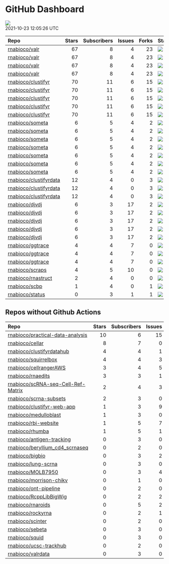 GitHub Dashboard
================

![](https://github.com/rnabioco/status/workflows/Render%20Status/badge.svg)  
2021-10-23 12:05:26 UTC

| Repo                                                                | Stars | Subscribers | Issues | Forks | Status                                                                                                                                                    | Commit                                                                                                                                                                                        |
| :------------------------------------------------------------------ | ----: | ----------: | -----: | ----: | :-------------------------------------------------------------------------------------------------------------------------------------------------------- | :-------------------------------------------------------------------------------------------------------------------------------------------------------------------------------------------- |
| [rnabioco/valr](https://github.com/rnabioco/valr)                   |    67 |           8 |      4 |    23 | [![](https://github.com/rnabioco/valr/workflows/R-CMD-check/badge.svg)](https://github.com/rnabioco/valr/actions/runs/1365058420)                         | <a href="https://github.com/rnabioco/valr/commit/a2f8f99e4b6732e8351a51b3cd48b50516121328" title="Merge pull request #382 from rnabioco/issue379">a2f8f9</a>                                  |
| [rnabioco/valr](https://github.com/rnabioco/valr)                   |    67 |           8 |      4 |    23 | [![](https://github.com/rnabioco/valr/workflows/pkgdown/badge.svg)](https://github.com/rnabioco/valr/actions/runs/1365058421)                             | <a href="https://github.com/rnabioco/valr/commit/a2f8f99e4b6732e8351a51b3cd48b50516121328" title="Merge pull request #382 from rnabioco/issue379">a2f8f9</a>                                  |
| [rnabioco/valr](https://github.com/rnabioco/valr)                   |    67 |           8 |      4 |    23 | [![](https://github.com/rnabioco/valr/workflows/Commands/badge.svg)](https://github.com/rnabioco/valr/actions/runs/1365059642)                            | <a href="https://github.com/rnabioco/valr/commit/a2f8f99e4b6732e8351a51b3cd48b50516121328" title="Merge pull request #382 from rnabioco/issue379">a2f8f9</a>                                  |
| [rnabioco/valr](https://github.com/rnabioco/valr)                   |    67 |           8 |      4 |    23 | [![](https://github.com/rnabioco/valr/workflows/test-coverage/badge.svg)](https://github.com/rnabioco/valr/actions/runs/1365058418)                       | <a href="https://github.com/rnabioco/valr/commit/a2f8f99e4b6732e8351a51b3cd48b50516121328" title="Merge pull request #382 from rnabioco/issue379">a2f8f9</a>                                  |
| [rnabioco/clustifyr](https://github.com/rnabioco/clustifyr)         |    70 |          11 |      6 |    15 | [![](https://github.com/rnabioco/clustifyr/workflows/R-CMD-check/badge.svg)](https://github.com/rnabioco/clustifyr/actions/runs/64597387)                 | <a href="https://github.com/rnabioco/clustifyr/commit/fde17917d935de5dd203df212e2cea49f18bf3d3" title="Install dev Rccp for tests">fde179</a>                                                 |
| [rnabioco/clustifyr](https://github.com/rnabioco/clustifyr)         |    70 |          11 |      6 |    15 | [![](https://github.com/rnabioco/clustifyr/workflows/R-CMD-check-bioc/badge.svg)](https://github.com/rnabioco/clustifyr/actions/runs/1305222533)          | <a href="https://github.com/rnabioco/clustifyr/commit/065d15de1630ea245762e7153c00a5ad3e4f17a9" title="truncated mean and trimean">065d15</a>                                                 |
| [rnabioco/clustifyr](https://github.com/rnabioco/clustifyr)         |    70 |          11 |      6 |    15 | [![](https://github.com/rnabioco/clustifyr/workflows/pkgdown/badge.svg)](https://github.com/rnabioco/clustifyr/actions/runs/1305222541)                   | <a href="https://github.com/rnabioco/clustifyr/commit/065d15de1630ea245762e7153c00a5ad3e4f17a9" title="truncated mean and trimean">065d15</a>                                                 |
| [rnabioco/clustifyr](https://github.com/rnabioco/clustifyr)         |    70 |          11 |      6 |    15 | [![](https://github.com/rnabioco/clustifyr/workflows/Commands/badge.svg)](https://github.com/rnabioco/clustifyr/actions/runs/1100502829)                  | <a href="https://github.com/rnabioco/clustifyr/commit/e8b8dd93acf7ba63d1ee91cf19deb8269c47aa69" title="v1.5.1 bump">e8b8dd</a>                                                                |
| [rnabioco/clustifyr](https://github.com/rnabioco/clustifyr)         |    70 |          11 |      6 |    15 | [![](https://github.com/rnabioco/clustifyr/workflows/test-coverage/badge.svg)](https://github.com/rnabioco/clustifyr/actions/runs/1305222535)             | <a href="https://github.com/rnabioco/clustifyr/commit/065d15de1630ea245762e7153c00a5ad3e4f17a9" title="truncated mean and trimean">065d15</a>                                                 |
| [rnabioco/someta](https://github.com/rnabioco/someta)               |     6 |           5 |      4 |     2 | [![](https://github.com/rnabioco/someta/workflows/Commands/badge.svg)](https://github.com/rnabioco/someta/actions/runs/354378709)                         | <a href="https://github.com/rnabioco/someta/commit/e50538e96f2787c8e6e6ed7fcc20cad6090e4be7" title="Re-build README.Rmd">e50538</a>                                                           |
| [rnabioco/someta](https://github.com/rnabioco/someta)               |     6 |           5 |      4 |     2 | [![](https://github.com/rnabioco/someta/workflows/test-coverage/badge.svg)](https://github.com/rnabioco/someta/actions/runs/310258486)                    | <a href="https://github.com/rnabioco/someta/commit/62ccfeb51f1e05dd728c9fed8e15d507f36c3058" title="keep trying 5">62ccfe</a>                                                                 |
| [rnabioco/someta](https://github.com/rnabioco/someta)               |     6 |           5 |      4 |     2 | [![](https://github.com/rnabioco/someta/workflows/R-CMD-check/badge.svg)](https://github.com/rnabioco/someta/actions/runs/310237240)                      | <a href="https://github.com/rnabioco/someta/commit/a9a03c526d4c3affa42a0fe164f49df78077f1ea" title="keep trying 4">a9a03c</a>                                                                 |
| [rnabioco/someta](https://github.com/rnabioco/someta)               |     6 |           5 |      4 |     2 | [![](https://github.com/rnabioco/someta/workflows/.github/workflows/check-bioc.yml/badge.svg)](https://github.com/rnabioco/someta/actions/runs/310237196) | <a href="https://github.com/rnabioco/someta/commit/a9a03c526d4c3affa42a0fe164f49df78077f1ea" title="keep trying 4">a9a03c</a>                                                                 |
| [rnabioco/someta](https://github.com/rnabioco/someta)               |     6 |           5 |      4 |     2 | [![](https://github.com/rnabioco/someta/workflows/R-CMD-check/badge.svg)](https://github.com/rnabioco/someta/actions/runs/310491939)                      | <a href="https://github.com/rnabioco/someta/commit/fc6e5b8eb37f09606f2a02de8ef61a975a5e65ec" title="Merge branch 'build_v' of https://github.com/rnabioco/scmetadata into build_v">fc6e5b</a> |
| [rnabioco/someta](https://github.com/rnabioco/someta)               |     6 |           5 |      4 |     2 | [![](https://github.com/rnabioco/someta/workflows/test/badge.svg)](https://github.com/rnabioco/someta/actions/runs/311894650)                             | <a href="https://github.com/rnabioco/someta/commit/d5f13ba07b3a51c8381c996b8cf81ba4f0de5cdc" title="Update main.yml">d5f13b</a>                                                               |
| [rnabioco/someta](https://github.com/rnabioco/someta)               |     6 |           5 |      4 |     2 | [![](https://github.com/rnabioco/someta/workflows/Query/badge.svg)](https://github.com/rnabioco/someta/actions/runs/1293333550)                           | <a href="https://github.com/rnabioco/someta/commit/c076460b63d1883f331ec99b3b79f4c4e860ab5e" title="Re-build README.Rmd">c07646</a>                                                           |
| [rnabioco/clustifyrdata](https://github.com/rnabioco/clustifyrdata) |    12 |           4 |      0 |     3 | [![](https://github.com/rnabioco/clustifyrdata/workflows/R-CMD-check/badge.svg)](https://github.com/rnabioco/clustifyrdata/actions/runs/227479781)        | <a href="https://github.com/rnabioco/clustifyrdata/commit/2b6acb2ea4891a091cdd6bec94fedb864e0e4ed9" title="website update, again">2b6acb</a>                                                  |
| [rnabioco/clustifyrdata](https://github.com/rnabioco/clustifyrdata) |    12 |           4 |      0 |     3 | [![](https://github.com/rnabioco/clustifyrdata/workflows/pkgdown/badge.svg)](https://github.com/rnabioco/clustifyrdata/actions/runs/227479783)            | <a href="https://github.com/rnabioco/clustifyrdata/commit/2b6acb2ea4891a091cdd6bec94fedb864e0e4ed9" title="website update, again">2b6acb</a>                                                  |
| [rnabioco/clustifyrdata](https://github.com/rnabioco/clustifyrdata) |    12 |           4 |      0 |     3 | [![](https://github.com/rnabioco/clustifyrdata/workflows/Commands/badge.svg)](https://github.com/rnabioco/clustifyrdata/actions/runs/1095938218)          | <a href="https://github.com/rnabioco/clustifyrdata/commit/2b6acb2ea4891a091cdd6bec94fedb864e0e4ed9" title="website update, again">2b6acb</a>                                                  |
| [rnabioco/djvdj](https://github.com/rnabioco/djvdj)                 |     6 |           3 |     17 |     2 | [![](https://github.com/rnabioco/djvdj/workflows/R-CMD-check/badge.svg)](https://github.com/rnabioco/djvdj/actions/runs/1374234684)                       | <a href="https://github.com/rnabioco/djvdj/commit/85cb67faff91b37e0b490c30d130c42c162d1cc7" title="updated docs">85cb67</a>                                                                   |
| [rnabioco/djvdj](https://github.com/rnabioco/djvdj)                 |     6 |           3 |     17 |     2 | [![](https://github.com/rnabioco/djvdj/workflows/R-CMD-check-bioc/badge.svg)](https://github.com/rnabioco/djvdj/actions/runs/1374234681)                  | <a href="https://github.com/rnabioco/djvdj/commit/85cb67faff91b37e0b490c30d130c42c162d1cc7" title="updated docs">85cb67</a>                                                                   |
| [rnabioco/djvdj](https://github.com/rnabioco/djvdj)                 |     6 |           3 |     17 |     2 | [![](https://github.com/rnabioco/djvdj/workflows/pkgdown/badge.svg)](https://github.com/rnabioco/djvdj/actions/runs/1273174875)                           | <a href="https://github.com/rnabioco/djvdj/commit/bf6e5294d6d0627b6f05448c6551f7e66b2bcd51" title="Update workflows">bf6e52</a>                                                               |
| [rnabioco/djvdj](https://github.com/rnabioco/djvdj)                 |     6 |           3 |     17 |     2 | [![](https://github.com/rnabioco/djvdj/workflows/Commands/badge.svg)](https://github.com/rnabioco/djvdj/actions/runs/1342838092)                          | <a href="https://github.com/rnabioco/djvdj/commit/bf6e5294d6d0627b6f05448c6551f7e66b2bcd51" title="Update workflows">bf6e52</a>                                                               |
| [rnabioco/djvdj](https://github.com/rnabioco/djvdj)                 |     6 |           3 |     17 |     2 | [![](https://github.com/rnabioco/djvdj/workflows/test-coverage/badge.svg)](https://github.com/rnabioco/djvdj/actions/runs/1374234685)                     | <a href="https://github.com/rnabioco/djvdj/commit/85cb67faff91b37e0b490c30d130c42c162d1cc7" title="updated docs">85cb67</a>                                                                   |
| [rnabioco/ggtrace](https://github.com/rnabioco/ggtrace)             |     4 |           4 |      7 |     0 | [![](https://github.com/rnabioco/ggtrace/workflows/R-CMD-check/badge.svg)](https://github.com/rnabioco/ggtrace/actions/runs/1373155600)                   | <a href="https://github.com/rnabioco/ggtrace/commit/b568be5ba038a4f1df7304e46507a6d5b87617d0" title="Merge pull request #45 from rnabioco/release">b568be</a>                                 |
| [rnabioco/ggtrace](https://github.com/rnabioco/ggtrace)             |     4 |           4 |      7 |     0 | [![](https://github.com/rnabioco/ggtrace/workflows/pkgdown/badge.svg)](https://github.com/rnabioco/ggtrace/actions/runs/1373155610)                       | <a href="https://github.com/rnabioco/ggtrace/commit/b568be5ba038a4f1df7304e46507a6d5b87617d0" title="Merge pull request #45 from rnabioco/release">b568be</a>                                 |
| [rnabioco/ggtrace](https://github.com/rnabioco/ggtrace)             |     4 |           4 |      7 |     0 | [![](https://github.com/rnabioco/ggtrace/workflows/test-coverage/badge.svg)](https://github.com/rnabioco/ggtrace/actions/runs/1373155603)                 | <a href="https://github.com/rnabioco/ggtrace/commit/b568be5ba038a4f1df7304e46507a6d5b87617d0" title="Merge pull request #45 from rnabioco/release">b568be</a>                                 |
| [rnabioco/scraps](https://github.com/rnabioco/scraps)               |     4 |           5 |     10 |     0 | [![](https://github.com/rnabioco/scraps/workflows/snakemake-run/badge.svg)](https://github.com/rnabioco/scraps/actions/runs/1347314914)                   | <a href="https://github.com/rnabioco/scraps/commit/7900b0b656e2d00847113b91806b16b019056c5b" title="comment on intron/exon quant">7900b0</a>                                                  |
| [rnabioco/rnastruct](https://github.com/rnabioco/rnastruct)         |     2 |           4 |      0 |     0 | [![](https://github.com/rnabioco/rnastruct/workflows/github-actions/badge.svg)](https://github.com/rnabioco/rnastruct/actions/runs/845483933)             | <a href="https://github.com/rnabioco/rnastruct/commit/e673a35b147d227c50ee4bba64de0f8e0dbcc132" title="Rename README.d to README.md">e673a3</a>                                               |
| [rnabioco/scbp](https://github.com/rnabioco/scbp)                   |     1 |           4 |      0 |     1 | [![](https://github.com/rnabioco/scbp/workflows/R-CMD-check/badge.svg)](https://github.com/rnabioco/scbp/actions/runs/1124780164)                         | <a href="https://github.com/rnabioco/scbp/commit/1ef22c1e1f2d5b5f3fbf459a8ac6307c2bd50a8a" title="add summary boxplot">1ef22c</a>                                                             |
| [rnabioco/status](https://github.com/rnabioco/status)               |     0 |           3 |      1 |     1 | [![](https://github.com/rnabioco/status/workflows/Render%20Status/badge.svg)](https://github.com/rnabioco/status/actions/runs/1375436131)                 | <a href="https://github.com/rnabioco/status/commit/a1d521dce89c733d96c6ddb7aaacdc1ae57a8471" title="[status] 2021-10-22 12:06:15 UTC">a1d521</a>                                              |

## Repos without Github Actions

| Repo                                                                                        | Stars | Subscribers | Issues | Forks |
| :------------------------------------------------------------------------------------------ | ----: | ----------: | -----: | ----: |
| [rnabioco/practical-data-analysis](https://github.com/rnabioco/practical-data-analysis)     |    10 |           6 |     15 |     8 |
| [rnabioco/cellar](https://github.com/rnabioco/cellar)                                       |     8 |           7 |      0 |     1 |
| [rnabioco/clustifyrdatahub](https://github.com/rnabioco/clustifyrdatahub)                   |     4 |           4 |      1 |     1 |
| [rnabioco/squirrelbox](https://github.com/rnabioco/squirrelbox)                             |     4 |           4 |      3 |     2 |
| [rnabioco/cellrangerAWS](https://github.com/rnabioco/cellrangerAWS)                         |     3 |           4 |      5 |     1 |
| [rnabioco/rnaedits](https://github.com/rnabioco/rnaedits)                                   |     3 |           3 |      1 |     0 |
| [rnabioco/scRNA-seq-Cell-Ref-Matrix](https://github.com/rnabioco/scRNA-seq-Cell-Ref-Matrix) |     2 |           4 |      3 |     0 |
| [rnabioco/scrna-subsets](https://github.com/rnabioco/scrna-subsets)                         |     2 |           3 |      0 |     2 |
| [rnabioco/clustifyr-web-app](https://github.com/rnabioco/clustifyr-web-app)                 |     1 |           3 |      9 |     2 |
| [rnabioco/medulloblast](https://github.com/rnabioco/medulloblast)                           |     1 |           3 |      0 |     1 |
| [rnabioco/rbi-website](https://github.com/rnabioco/rbi-website)                             |     1 |           5 |      7 |     0 |
| [rnabioco/rhumba](https://github.com/rnabioco/rhumba)                                       |     1 |           5 |      1 |     2 |
| [rnabioco/antigen-tracking](https://github.com/rnabioco/antigen-tracking)                   |     0 |           3 |      0 |     2 |
| [rnabioco/beryllium\_cd4\_scrnaseq](https://github.com/rnabioco/beryllium_cd4_scrnaseq)     |     0 |           2 |      0 |     0 |
| [rnabioco/bigbio](https://github.com/rnabioco/bigbio)                                       |     0 |           3 |      2 |     0 |
| [rnabioco/lung-scrna](https://github.com/rnabioco/lung-scrna)                               |     0 |           3 |      0 |     1 |
| [rnabioco/MOLB7950](https://github.com/rnabioco/MOLB7950)                                   |     0 |           3 |      4 |     0 |
| [rnabioco/morrison-chikv](https://github.com/rnabioco/morrison-chikv)                       |     0 |           1 |      0 |     0 |
| [rnabioco/ont-pipeline](https://github.com/rnabioco/ont-pipeline)                           |     0 |           2 |      0 |     1 |
| [rnabioco/RcppLibBigWig](https://github.com/rnabioco/RcppLibBigWig)                         |     0 |           2 |      2 |     0 |
| [rnabioco/rnaroids](https://github.com/rnabioco/rnaroids)                                   |     0 |           5 |      2 |     1 |
| [rnabioco/rockyrna](https://github.com/rnabioco/rockyrna)                                   |     0 |           2 |      1 |     0 |
| [rnabioco/scinter](https://github.com/rnabioco/scinter)                                     |     0 |           2 |      0 |     0 |
| [rnabioco/sebeta](https://github.com/rnabioco/sebeta)                                       |     0 |           3 |      0 |     0 |
| [rnabioco/squid](https://github.com/rnabioco/squid)                                         |     0 |           3 |      0 |     1 |
| [rnabioco/ucsc-trackhub](https://github.com/rnabioco/ucsc-trackhub)                         |     0 |           2 |      0 |     0 |
| [rnabioco/valrdata](https://github.com/rnabioco/valrdata)                                   |     0 |           3 |      0 |     0 |

